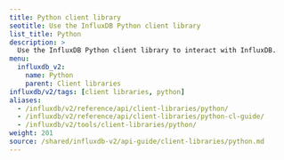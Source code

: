 ```yaml
---
title: Python client library
seotitle: Use the InfluxDB Python client library
list_title: Python
description: >
  Use the InfluxDB Python client library to interact with InfluxDB.
menu:
  influxdb_v2:
    name: Python
    parent: Client libraries
influxdb/v2/tags: [client libraries, python]
aliases:
  - /influxdb/v2/reference/api/client-libraries/python/
  - /influxdb/v2/reference/api/client-libraries/python-cl-guide/
  - /influxdb/v2/tools/client-libraries/python/
weight: 201
source: /shared/influxdb-v2/api-guide/client-libraries/python.md
---
```


<!-- The content for this file is located at
// SOURCE content/shared/influxdb-v2/api-guide/client-libraries/python.md -->
